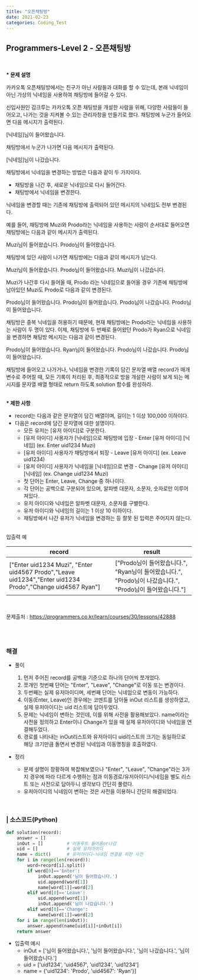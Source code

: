 ```yaml
---
title: "오픈채팅방"
date: 2021-02-23
categories: Coding_Test
---
```


## Programmers-Level 2 - 오픈채팅방
<br>

<b>* 문제 설명</b><br>

카카오톡 오픈채팅방에서는 친구가 아닌 사람들과 대화를 할 수 있는데, 본래 닉네임이 아닌 가상의 닉네임을 사용하여 채팅방에 들어갈 수 있다.

신입사원인 김크루는 카카오톡 오픈 채팅방을 개설한 사람을 위해, 다양한 사람들이 들어오고, 나가는 것을 지켜볼 수 있는 관리자창을 만들기로 했다. 채팅방에 누군가 들어오면 다음 메시지가 출력된다.

[닉네임]님이 들어왔습니다.

채팅방에서 누군가 나가면 다음 메시지가 출력된다.

[닉네임]님이 나갔습니다.

채팅방에서 닉네임을 변경하는 방법은 다음과 같이 두 가지이다.

- 채팅방을 나간 후, 새로운 닉네임으로 다시 들어간다.
- 채팅방에서 닉네임을 변경한다.

닉네임을 변경할 때는 기존에 채팅방에 출력되어 있던 메시지의 닉네임도 전부 변경된다.

예를 들어, 채팅방에 Muzi와 Prodo라는 닉네임을 사용하는 사람이 순서대로 들어오면 채팅방에는 다음과 같이 메시지가 출력된다.

Muzi님이 들어왔습니다.
Prodo님이 들어왔습니다.

채팅방에 있던 사람이 나가면 채팅방에는 다음과 같이 메시지가 남는다.

Muzi님이 들어왔습니다.
Prodo님이 들어왔습니다.
Muzi님이 나갔습니다.

Muzi가 나간후 다시 들어올 때, Prodo 라는 닉네임으로 들어올 경우 기존에 채팅방에 남아있던 Muzi도 Prodo로 다음과 같이 변경된다.

Prodo님이 들어왔습니다.
Prodo님이 들어왔습니다.
Prodo님이 나갔습니다.
Prodo님이 들어왔습니다.

채팅방은 중복 닉네임을 허용하기 때문에, 현재 채팅방에는 Prodo라는 닉네임을 사용하는 사람이 두 명이 있다. 이제, 채팅방에 두 번째로 들어왔던 Prodo가 Ryan으로 닉네임을 변경하면 채팅방 메시지는 다음과 같이 변경된다.

Prodo님이 들어왔습니다.
Ryan님이 들어왔습니다.
Prodo님이 나갔습니다.
Prodo님이 들어왔습니다.

채팅방에 들어오고 나가거나, 닉네임을 변경한 기록이 담긴 문자열 배열 record가 매개변수로 주어질 때, 모든 기록이 처리된 후, 최종적으로 방을 개설한 사람이 보게 되는 메시지를 문자열 배열 형태로 return 하도록 solution 함수를 완성하라.<br>

<br><b>* 제한 사항</b>

* record는 다음과 같은 문자열이 담긴 배열이며, 길이는 1 이상 100,000 이하이다.
* 다음은 record에 담긴 문자열에 대한 설명이다.
    - 모든 유저는 [유저 아이디]로 구분한다.
    - [유저 아이디] 사용자가 [닉네임]으로 채팅방에 입장 - Enter [유저 아이디] [닉네임] (ex. Enter uid1234 Muzi)
    - [유저 아이디] 사용자가 채팅방에서 퇴장 - Leave [유저 아이디] (ex. Leave uid1234)
    - [유저 아이디] 사용자가 닉네임을 [닉네임]으로 변경 - Change [유저 아이디] [닉네임] (ex. Change uid1234 Muzi)
    - 첫 단어는 Enter, Leave, Change 중 하나이다.
    - 각 단어는 공백으로 구분되어 있으며, 알파벳 대문자, 소문자, 숫자로만 이루어져있다.
    - 유저 아이디와 닉네임은 알파벳 대문자, 소문자를 구별한다.
    - 유저 아이디와 닉네임의 길이는 1 이상 10 이하이다.
    - 채팅방에서 나간 유저가 닉네임을 변경하는 등 잘못 된 입력은 주어지지 않는다.

<br>
입출력 예<br>

|record|result|
|------|------|
|["Enter uid1234 Muzi", "Enter uid4567 Prodo","Leave uid1234","Enter uid1234 Prodo","Change uid4567 Ryan"]|["Prodo님이 들어왔습니다.", "Ryan님이 들어왔습니다.", "Prodo님이 나갔습니다.", "Prodo님이 들어왔습니다."]|

<br>


문제출처 : <https://programmers.co.kr/learn/courses/30/lessons/42888>

<br><br>

### 해결
* 풀이
    1. 먼저 주어진 record를 공백을 기준으로 하나의 단어씩 쪼개었다.   <br>
    2. 쪼개인 첫번째 단어는 "Enter", "Leave", "Change"로 이동 또는 변경이다.   <br>
    3. 두번째는 실제 유저아이디며, 세번째 단어는 닉네임으로 변동이 가능하다. 
    4. 이동(Enter, Leave)인 경우에는 코멘트를 담아둘 inOut 리스트를 생성하였고, 실제 유저아이디는 uid 리스트에 담아두었다. 
    5. 문제는 닉네임이 변하는 것인데, 이를 위해 사전을 활용해보았다. name이라는 사전을 정의하고 Enter이나 Change가 있을 때 실제 유저아이디와 닉네임을 연결해두었다. 
    6. 경로를 나타내는 inOut리스트와 유저아이디 uid리스트의 크기는 동일하므로 해당 크기만큼 돌면서 변경된 닉네임과 이동명칭을 호출하였다. 

    
* 정리 
    - 문제 설명이 장황하여 복잡해보였으나 "Enter", "Leave", "Change"라는 3가지 경우에 따라 다르게 수행하는 점과 이동경로/유저아이디/닉네임을 별도 리스트 또는 사전으로 담아두니 생각보다 간단히 풀렸다. 
    - 유저아이디의 닉네임이 변하는 것은 사전을 이용하니 간단히 해결되었다. 


<br>

### | 소스코드(Python)
```python 
def solution(record):
    answer = []
    inOut = []         # 이동루트 들어옴or나감
    uid = []           # 실제 유저아이디
    name = dict()      # 유저아이디-닉네임 연결을 위한 사전
    for i in range(len(record)):
        word=record[i].split()
        if word[0]=='Enter':
            inOut.append('님이 들어왔습니다.')
            uid.append(word[1])
            name[word[1]]=word[2]
        elif word[0]=='Leave':
            uid.append(word[1])
            inOut.append('님이 나갔습니다.')
        elif word[0]=='Change':
            name[word[1]]=word[2]
    for i in range(len(inOut)):
        answer.append(name[uid[i]]+inOut[i])
    return answer
```

* 입출력 예시 
    - inOut = ['님이 들어왔습니다.', '님이 들어왔습니다.', '님이 나갔습니다.', '님이 들어왔습니다.'] 
    - uid = ['uid1234', 'uid4567', 'uid1234', 'uid1234']
    - name = {'uid1234': 'Prodo', 'uid4567': 'Ryan'}]